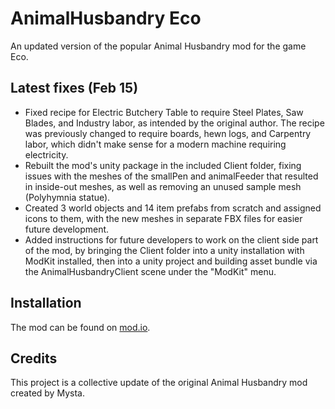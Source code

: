 # AnimalHusbandry Eco

An updated version of the popular Animal Husbandry mod for the game Eco.

## Latest fixes (Feb 15)

- Fixed recipe for Electric Butchery Table to require Steel Plates, Saw Blades, and Industry labor, as intended by the original author. The recipe was previously changed to require boards, hewn logs, and Carpentry labor, which didn't make sense for a modern machine requiring electricity.
- Rebuilt the mod's unity package in the included Client folder, fixing issues with the meshes of the smallPen and animalFeeder that resulted in inside-out meshes, as well as removing an unused sample mesh (Polyhymnia statue).
- Created 3 world objects and 14 item prefabs from scratch and assigned icons to them, with the new meshes in separate FBX files for easier future development.
- Added instructions for future developers to work on the client side part of the mod, by bringing the Client folder into a unity installation with ModKit installed, then into a unity project and building asset bundle via the AnimalHusbandryClient scene under the "ModKit" menu.

## Installation

The mod can be found on [mod.io](https://mod.io/g/eco/m/animal-husbandry-97).

## Credits

This project is a collective update of the original Animal Husbandry mod created by Mysta.

